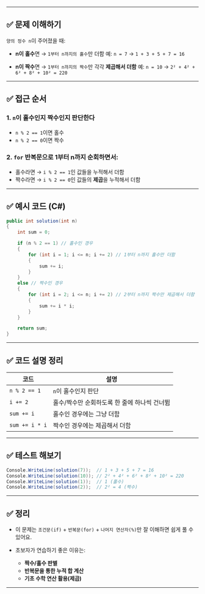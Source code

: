 
---

## ✅ 문제 이해하기

`양의 정수 n`이 주어졌을 때:

* **n이 홀수**면 → `1부터 n까지의 홀수`만 더함
  예: `n = 7` → `1 + 3 + 5 + 7 = 16`

* **n이 짝수**면 → `1부터 n까지의 짝수`만 각각 **제곱해서 더함**
  예: `n = 10` → `2² + 4² + 6² + 8² + 10² = 220`

---

## ✅ 접근 순서

### 1. `n`이 **홀수인지 짝수인지** 판단한다

* `n % 2 == 1`이면 홀수
* `n % 2 == 0`이면 짝수

### 2. `for` 반복문으로 1부터 n까지 순회하면서:

* 홀수라면 → `i % 2 == 1`인 값들을 누적해서 더함
* 짝수라면 → `i % 2 == 0`인 값들의 **제곱**을 누적해서 더함

---

## ✅ 예시 코드 (C#)

```csharp
public int solution(int n)
{
    int sum = 0;

    if (n % 2 == 1) // 홀수인 경우
    {
        for (int i = 1; i <= n; i += 2) // 1부터 n까지 홀수만 더함
        {
            sum += i;
        }
    }
    else // 짝수인 경우
    {
        for (int i = 2; i <= n; i += 2) // 2부터 n까지 짝수만 제곱해서 더함
        {
            sum += i * i;
        }
    }

    return sum;
}
```

---

## ✅ 코드 설명 정리

| 코드             | 설명                        |
| -------------- | ------------------------- |
| `n % 2 == 1`   | `n`이 홀수인지 판단              |
| `i += 2`       | 홀수/짝수만 순회하도록 한 줄에 하나씩 건너뜀 |
| `sum += i`     | 홀수인 경우에는 그냥 더함            |
| `sum += i * i` | 짝수인 경우에는 제곱해서 더함          |

---

## ✅ 테스트 해보기

```csharp
Console.WriteLine(solution(7));  // 1 + 3 + 5 + 7 = 16
Console.WriteLine(solution(10)); // 2² + 4² + 6² + 8² + 10² = 220
Console.WriteLine(solution(1));  // 1 (홀수)
Console.WriteLine(solution(2));  // 2² = 4 (짝수)
```

---

## ✅ 정리

* 이 문제는 `조건문(if)` + `반복문(for)` + `나머지 연산자(%)`만 잘 이해하면 쉽게 풀 수 있어요.
* 초보자가 연습하기 좋은 이유는:

  * **짝수/홀수 판별**
  * **반복문을 통한 누적 합 계산**
  * **기초 수학 연산 활용(제곱)**

---
